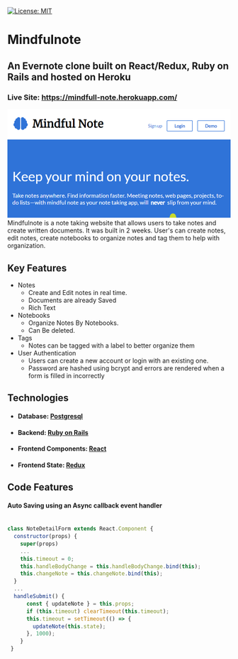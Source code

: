 [![License: MIT](https://img.shields.io/badge/License-MIT-yellow.svg)](https://opensource.org/licenses/MIT)

# Mindfulnote
## An Evernote clone built on React/Redux, Ruby on Rails and hosted on Heroku
### Live Site: https://mindfull-note.herokuapp.com/
![Welcome](/readme_media/one.png)
Mindfulnote is a note taking website that allows users to take notes and create written documents. It was built in 2 weeks.
User's can create notes, edit notes, create notebooks to organize notes and tag them to help with organization.


## Key Features
+ Notes
  + Create and Edit notes in real time.
  + Documents are already Saved
  + Rich Text
+ Notebooks
   + Organize Notes By Notebooks.
   + Can Be deleted.
+ Tags
  + Notes can be tagged with a label to better organize them
+ User Authentication
  + Users can create a new account or login with an existing one.
  + Password are hashed using bcrypt and errors are rendered when a form is filled in incorrectly

## Technologies

+ #### Database: [Postgresql](https://www.postgresql.org/)

+ #### Backend: [Ruby on Rails](https://rubyonrails.org/)

+ #### Frontend Components: [React](https://reactjs.org/)

+ #### Frontend State: [Redux](https://redux.js.org/)

## Code Features

#### Auto Saving using an Async callback event handler

```javascript

class NoteDetailForm extends React.Component {
  constructor(props) {
    super(props)
    ...
    this.timeout = 0;
    this.handleBodyChange = this.handleBodyChange.bind(this);
    this.changeNote = this.changeNote.bind(this);
  }
  ...
  handleSubmit() {
      const { updateNote } = this.props;
      if (this.timeout) clearTimeout(this.timeout);
      this.timeout = setTimeout(() => {
        updateNote(this.state);
      }, 1000);
    }
 }

````

